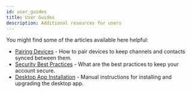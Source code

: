 ```yaml
---
id: user_guides
title: User Guides
description: Additional resources for users
---
```


You might find some of the articles available here helpful:

* [Pairing Devices](./pairing_devices.html) - How to pair devices to keep channels and contacts synced between them.
* [Security Best Practices](./best_security_practices.html) - What are the best practices to keep your account secure.
* [Desktop App Installation](./desktop_beta_install.html) - Manual instructions for installing and upgrading the desktop app.
